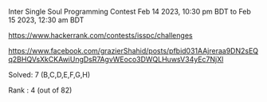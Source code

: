 Inter Single Soul Programming Contest
Feb 14 2023, 10:30 pm BDT to Feb 15 2023, 12:30 am BDT

https://www.hackerrank.com/contests/isspc/challenges

https://www.facebook.com/grazierShahid/posts/pfbid031AAjreraa9DN2sEQq2BHQVsXkCKAwiUngDsR7AgvWEoco3DWQLHuwsV34yEc7NjXl

Solved: 7 (B,C,D,E,F,G,H)

Rank  : 4 (out of 82) 
